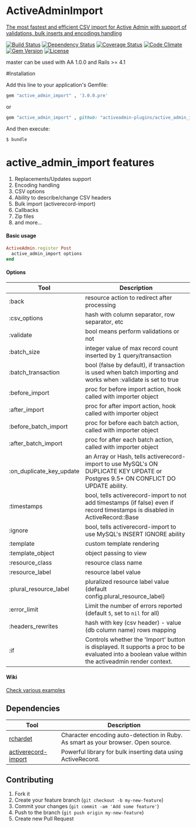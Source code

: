 # ActiveAdminImport
[The most fastest and efficient CSV import for Active Admin
with support of validations, bulk inserts and encodings handling](http://activeadmin-plugins.github.io/active_admin_import/)



[![Build Status](https://img.shields.io/travis/activeadmin-plugins/active_admin_import.svg)](https://travis-ci.org/activeadmin-plugins/active_admin_import)
[![Dependency Status](http://img.shields.io/gemnasium/activeadmin-plugins/active_admin_import.svg)](https://gemnasium.com/activeadmin-plugins/active_admin_import)
[![Coverage Status](https://coveralls.io/repos/activeadmin-plugins/active_admin_import/badge.svg)](https://coveralls.io/r/activeadmin-plugins/active_admin_import)
[![Code Climate](https://codeclimate.com/github/activeadmin-plugins/active_admin_import/badges/gpa.svg)](https://codeclimate.com/github/activeadmin-plugins/active_admin_import)
[![Gem Version](http://img.shields.io/gem/v/active_admin_import.svg)](https://rubygems.org/gems/active_admin_import)
[![License](http://img.shields.io/:license-mit-blue.svg)](http://Fivell.mit-license.org)

master can be used with AA 1.0.0 and Rails >= 4.1


#Installation

Add this line to your application's Gemfile:

```ruby
gem "active_admin_import" , '3.0.0.pre'

```
or

```ruby
gem "active_admin_import" , github: "activeadmin-plugins/active_admin_import"

```

And then execute:

    $ bundle


# active_admin_import features
<ol>
  <li> Replacements/Updates support</li>
  <li> Encoding handling</li>
  <li> CSV options</li>
  <li> Ability to describe/change CSV headers</li>
  <li> Bulk import (activerecord-import)</li>
  <li> Callbacks</li>
  <li> Zip files</li>
  <li> and more...</li>
</ol>



#### Basic usage

```ruby
ActiveAdmin.register Post
  active_admin_import options
end
```


#### Options
Tool                    | Description
---------------------   | -----------
:back                   |resource action to redirect after processing
:csv_options            |hash with column separator, row separator, etc
:validate               |bool means perform validations or not
:batch_size             |integer value of max  record count inserted by 1 query/transaction
:batch_transaction    |bool (false by default), if transaction is used when batch importing and works when :validate is set to true
:before_import          |proc for before import action, hook called with  importer object
:after_import           |proc for after import action, hook called with  importer object
:before_batch_import    |proc for before each batch action, called with  importer object
:after_batch_import     |proc for after each batch action, called with  importer object
:on_duplicate_key_update|an Array or Hash, tells activerecord-import to use MySQL's ON DUPLICATE KEY UPDATE or Postgres 9.5+ ON CONFLICT DO UPDATE ability.
:timestamps             |bool, tells activerecord-import to not add timestamps (if false) even if record timestamps is disabled in ActiveRecord::Base
:ignore                 |bool, tells activerecord-import to use MySQL's INSERT IGNORE ability
:template               |custom template rendering
:template_object        |object passing to view
:resource_class         |resource class name
:resource_label         |resource label value
:plural_resource_label  |pluralized resource label value (default config.plural_resource_label)
:error_limit            |Limit the number of errors reported (default `5`, set to `nil` for all)
:headers_rewrites       |hash with key (csv header) - value (db column name) rows mapping
:if                     |Controls whether the 'Import' button is displayed. It supports a proc to be evaluated into a boolean value within the activeadmin render context.



#### Wiki

[Check various examples](https://github.com/activeadmin-plugins/active_admin_import/wiki)

## Dependencies

Tool                  | Description
--------------------- | -----------
[rchardet]            | Character encoding auto-detection in Ruby. As smart as your browser. Open source.
[activerecord-import] | Powerful library for bulk inserting data using ActiveRecord.

[rchardet]: https://github.com/jmhodges/rchardet
[activerecord-import]: https://github.com/zdennis/activerecord-import


## Contributing

1. Fork it
2. Create your feature branch (`git checkout -b my-new-feature`)
3. Commit your changes (`git commit -am 'Add some feature'`)
4. Push to the branch (`git push origin my-new-feature`)
5. Create new Pull Request
